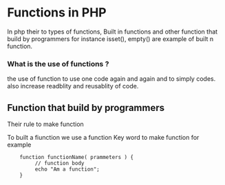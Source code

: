 # Functions in PHP

In php their to types of functions, Built in functions and other function that build by programmers 
for instance isset(), empty() are example of built n function.
 
 ### What is the use of functions ?

 the use of function to use one code again and again and to simply codes. also increase readblity and reusablity of code. 


## Function that build by programmers

Their rule to make function 

To built a fiunction we use a function Key word to make function 
    for example

        function functionName( prammeters ) {
             // function body
             echo "Am a function";
        }
